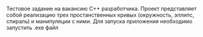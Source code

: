 Тестовое задание на вакансию C++ разработчика.
Проект представляет собой реализацию трех простанственных кривых (окружность, эллипс, спираль) и манипуляции с ними.
Для запуска приложения необходимо запустить .exe файл
